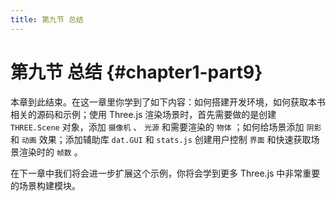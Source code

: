 ```yaml
---
title: 第九节 总结
---
```

# 第九节 总结 {#chapter1-part9}

本章到此结束。在这一章里你学到了如下内容：如何搭建开发环境，如何获取本书相关的源码和示例；使用 Three.js 渲染场景时，首先需要做的是创建 `THREE.Scene` 对象，添加 `摄像机` 、 `光源` 和需要渲染的 `物体` ；如何给场景添加 `阴影` 和 `动画` 效果；添加辅助库 `dat.GUI` 和 `stats.js` 创建用户控制 `界面` 和快速获取场景渲染时的 `帧数` 。

在下一章中我们将会进一步扩展这个示例，你将会学到更多 Three.js 中非常重要的场景构建模块。
